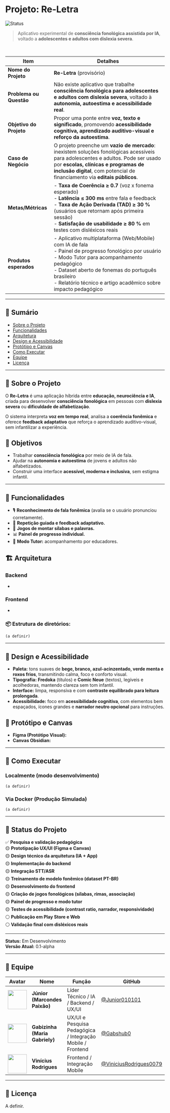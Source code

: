 # Projeto: Re-Letra
![Status](https://img.shields.io/badge/status-Em%20Desenvolvimento-yellow)

> Aplicativo experimental de **consciência fonológica assistida por IA**, voltado a **adolescentes e adultos com dislexia severa**.
<br>

| Item                            | Detalhes                                     |
|---------------------------------|----------------------------------------------|
| **Nome do Projeto**             | **Re-Letra** (provisório)                    |
| **Problema ou Questão**         | Não existe aplicativo que trabalhe **consciência fonológica para adolescentes e adultos com dislexia severa**, voltado à **autonomia, autoestima e acessibilidade real**. |
| **Objetivo do Projeto**         | Propor uma ponte entre **voz, texto e significado**, promovendo **acessibilidade cognitiva, aprendizado auditivo-visual e reforço da autoestima**. |
| **Caso de Negócio**             | O projeto preenche um **vazio de mercado**: inexistem soluções fonológicas acessíveis para adolescentes e adultos. Pode ser usado por **escolas, clínicas e programas de inclusão digital**, com potencial de financiamento via **editais públicos**. |
| **Metas/Métricas**              | - **Taxa de Coerência ≥ 0.7** (voz x fonema esperado)<br> - **Latência ≤ 300 ms** entre fala e feedback<br> - **Taxa de Ação Derivada (TAD) ≥ 30 %** (usuários que retornam após primeira sessão)<br> - **Satisfação de usabilidade ≥ 80 %** em testes com disléxicos reais |
| **Produtos esperados**          | - Aplicativo multiplataforma (Web/Mobile) com IA de fala<br> - Painel de progresso fonológico por usuário<br> - Modo Tutor para acompanhamento pedagógico<br> - Dataset aberto de fonemas do português brasileiro<br> - Relatório técnico e artigo acadêmico sobre impacto pedagógico |

---

## 📑 Sumário
- [Sobre o Projeto](#-sobre-o-projeto)
- [Funcionalidades](#-funcionalidades)
- [Arquitetura](#-arquitetura)
- [Design e Acessibilidade](#-design-e-acessibilidade)
- [Protótipo e Canvas](#-protótipo-e-canvas)
- [Como Executar](#-como-executar)
- [Equipe](#-equipe)
- [Licença](#-licença)

---

## 📖 Sobre o Projeto

O **Re-Letra** é uma aplicação híbrida entre **educação, neurociência e IA**, criada para desenvolver **consciência fonológica** em pessoas com **dislexia severa** ou **dificuldade de alfabetização**.

O sistema interpreta **voz em tempo real**, analisa a **coerência fonêmica** e oferece **feedback adaptativo** que reforça o aprendizado auditivo-visual, sem infantilizar a experiência.

## 🧩 Objetivos
- Trabalhar **consciência fonológica** por meio de IA de fala.  
- Ajudar na **autonomia e autoestima** de jovens e adultos não alfabetizados.  
- Construir uma interface **acessível, moderna e inclusiva**, sem estigma infantil.

---

## 🎯 Funcionalidades
- 🎙 **Reconhecimento de fala fonêmica** (avalia se o usuário pronunciou corretamente).  
- 🔁 **Repetição guiada e feedback adaptativo.**  
- 🧩 **Jogos de montar sílabas e palavras.**  
- 📊 **Painel de progresso individual.**  
- 👥 **Modo Tutor:** acompanhamento por educadores.

## 🏗 Arquitetura

### Backend
- 

### Frontend
- 

### 📦 Estrutura de diretórios:
    (a definir)

---

## 🎨 Design e Acessibilidade

- **Paleta:** tons suaves de **bege, branco, azul-acinzentado, verde menta e roxos frios**, transmitindo calma, foco e conforto visual.  
- **Tipografia:** **Fredoka** (títulos) e **Comic Neue** (textos), legíveis e acolhedoras, mantendo clareza sem tom infantil.  
- **Interface:** limpa, responsiva e com **contraste equilibrado para leitura prolongada**.  
- **Acessibilidade:** foco em **acessibilidade cognitiva**, com elementos bem espaçados, ícones grandes e **narrador neutro opcional** para instruções.

## 🧭 Protótipo e Canvas

- **Figma (Protótipo Visual):**  
- **Canvas Obsidian:** 

---

## 🚀 Como Executar

### Localmente (modo desenvolvimento)
    (a definir)

### Via Docker (Produção Simulada)
    (a definir)

---

## 🧾 Status do Projeto

✅ **Pesquisa e validação pedagógica**  
🟡 **Prototipação UX/UI (Figma e Canvas)**  
🟡 **Design técnico da arquitetura (IA + App)**  
🟡 **Implementação do backend**  
🟡 **Integração STT/ASR**  
🟡 **Treinamento de modelo fonêmico (dataset PT-BR)**  
🟡 **Desenvolvimento do frontend**  
🟡 **Criação de jogos fonológicos (sílabas, rimas, associação)**  
🟡 **Painel de progresso e modo tutor**  
🟡 **Testes de acessibilidade (contrast ratio, narrador, responsividade)**  
⚪ **Publicação em Play Store e Web**  
⚪ **Validação final com disléxicos reais**

---

**Status:** Em Desenvolvimento  
**Versão Atual:** 0.1-alpha  

---

## 👥 Equipe

| Avatar | Nome | Função | GitHub |
|--------|------|--------|--------|
| <img src="https://avatars.githubusercontent.com/u/162238592?v=4" width="60"> | **Júnior (Marcondes Paixão)** | Líder Técnico / IA / Backend / UX/UI | [@Junior010101](https://github.com/Junior010101) |
| <img src="https://avatars.githubusercontent.com/u/169189280?v=4" width="60"> | **Gabizinha (Maria Gabriely)** | UX/UI e Pesquisa Pedagógica / Integração Mobile / Frontend | [@Gabshub0](https://github.com/Gabshub0) |
| <img src="https://avatars.githubusercontent.com/u/203883716?v=4" width="60"> | **Vinícius Rodrigues** | Frontend / Integração Mobile | [@ViniciusRodrigues0079](https://github.com/ViniciusRodrigues0079) |

---

## 📜 Licença

A definir.
